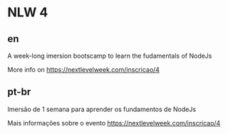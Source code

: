 # NLW 4

## en
A week-long imersion bootscamp to learn the fudamentals of NodeJs

More info on https://nextlevelweek.com/inscricao/4

## pt-br
Imersão de 1 semana para aprender os fundamentos de NodeJs

Mais informações sobre o evento https://nextlevelweek.com/inscricao/4